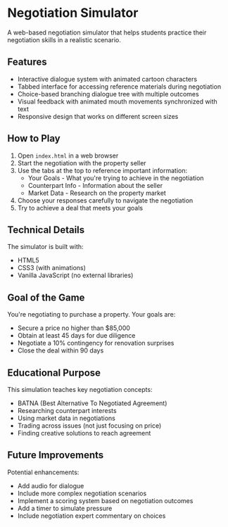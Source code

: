 # Negotiation Simulator

A web-based negotiation simulator that helps students practice their negotiation skills in a realistic scenario.

## Features

- Interactive dialogue system with animated cartoon characters
- Tabbed interface for accessing reference materials during negotiation
- Choice-based branching dialogue tree with multiple outcomes
- Visual feedback with animated mouth movements synchronized with text
- Responsive design that works on different screen sizes

## How to Play

1. Open `index.html` in a web browser
2. Start the negotiation with the property seller
3. Use the tabs at the top to reference important information:
   - Your Goals - What you're trying to achieve in the negotiation
   - Counterpart Info - Information about the seller
   - Market Data - Research on the property market
4. Choose your responses carefully to navigate the negotiation
5. Try to achieve a deal that meets your goals

## Technical Details

The simulator is built with:
- HTML5
- CSS3 (with animations)
- Vanilla JavaScript (no external libraries)

## Goal of the Game

You're negotiating to purchase a property. Your goals are:
- Secure a price no higher than $85,000
- Obtain at least 45 days for due diligence
- Negotiate a 10% contingency for renovation surprises
- Close the deal within 90 days

## Educational Purpose

This simulation teaches key negotiation concepts:
- BATNA (Best Alternative To Negotiated Agreement)
- Researching counterpart interests
- Using market data in negotiations
- Trading across issues (not just focusing on price)
- Finding creative solutions to reach agreement

## Future Improvements

Potential enhancements:
- Add audio for dialogue
- Include more complex negotiation scenarios
- Implement a scoring system based on negotiation outcomes
- Add a timer to simulate pressure
- Include negotiation expert commentary on choices